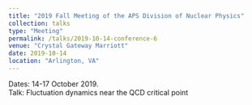 ```yaml
---
title: "2019 Fall Meeting of the APS Division of Nuclear Physics"
collection: talks
type: "Meeting"
permalink: /talks/2019-10-14-conference-6
venue: "Crystal Gateway Marriott"
date: 2019-10-14
location: "Arlington, VA"
---
```


Dates: 14-17 October 2019.  
Talk: Fluctuation dynamics near the QCD critical point
